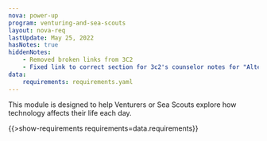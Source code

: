 ```yaml
---
nova: power-up
program: venturing-and-sea-scouts
layout: nova-req
lastUpdate: May 25, 2022
hasNotes: true
hiddenNotes:
    - Removed broken links from 3C2
    - Fixed link to correct section for 3c2's counselor notes for "Alternative Fuel": Popular Mechanics
data:
    requirements: requirements.yaml
---
```


This module is designed to help Venturers or Sea Scouts explore how technology affects their life each day.

{{>show-requirements requirements=data.requirements}}
